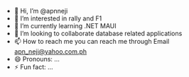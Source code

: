 - 👋 Hi, I’m @apnneji
- 👀 I’m interested in rally and F1
- 🌱 I’m currently learning .NET MAUI
- 💞️ I’m looking to collaborate database related applications 
- 📫 How to reach me you can reach me through Email apn_neji@yahoo.com.ph  
- 😄 Pronouns: ...
- ⚡ Fun fact: ...

<!---
apnneji/apnneji is a ✨ special ✨ repository because its `README.md` (this file) appears on your GitHub profile.
You can click the Preview link to take a look at your changes.
--->
